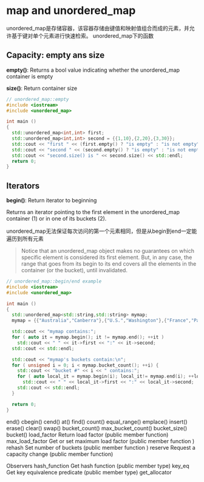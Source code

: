 # map and unordered_map
unordered_map是存储容器，该容器存储由键值和映射值组合而成的元素，并允许基于键对单个元素进行快速检索。 
unordered_map下的函数

## Capacity: empty ans size
**empty()**: Returns a bool value indicating whether the unordered_map container is empty

**size()**: Return container size 

``` C++
// unordered_map::empty
#include <iostream>
#include <unordered_map>

int main ()
{
  std::unordered_map<int,int> first;
  std::unordered_map<int,int> second = {{1,10},{2,20},{3,30}};
  std::cout << "first " << (first.empty() ? "is empty" : "is not empty" ) << std::endl;
  std::cout << "second " << (second.empty() ? "is empty" : "is not empty" ) << std::endl;
  std::cout << "second.size() is " << second.size() << std::endl;
  return 0;
}
```

## Iterators

**begin()**: Return iterator to beginning 

Returns an iterator pointing to the first element in the unordered_map container (1) or in one of its buckets (2).

unordered_map无法保证每次访问的第一个元素相同，但是从begin到end一定能遍历到所有元素
> Notice that an unordered_map object makes no guarantees on which specific element is considered its first element. But, in any case, the range that goes from its begin to its end covers all the elements in the container (or the bucket), until invalidated.

``` C++
// unordered_map::begin/end example
#include <iostream>
#include <unordered_map>

int main ()
{
  std::unordered_map<std::string,std::string> mymap;
  mymap = {{"Australia","Canberra"},{"U.S.","Washington"},{"France","Paris"}};

  std::cout << "mymap contains:";
  for ( auto it = mymap.begin(); it != mymap.end(); ++it )
    std::cout << " " << it->first << ":" << it->second;
  std::cout << std::endl;

  std::cout << "mymap's buckets contain:\n";
  for ( unsigned i = 0; i < mymap.bucket_count(); ++i) {
    std::cout << "bucket #" << i << " contains:";
    for ( auto local_it = mymap.begin(i); local_it!= mymap.end(i); ++local_it )
      std::cout << " " << local_it->first << ":" << local_it->second;
    std::cout << std::endl;
  }

  return 0;
}
```

end()
cbegin()
cend()
at()
find()
count()
equal_range()
emplace()
insert()
erase()
clear()
swap()
bucket_count()
max_bucket_count()
bucket_size()
bucket()
load_factor
Return load factor (public member function)
max_load_factor
Get or set maximum load factor (public member function )
rehash
Set number of buckets (public member function )
reserve
Request a capacity change (public member function)

Observers
hash_function
Get hash function (public member type)
key_eq
Get key equivalence predicate (public member type)
get_allocator
